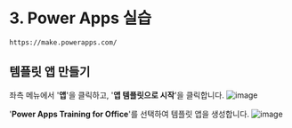 # 3. Power Apps 실습
```
https://make.powerapps.com/
```

## 템플릿 앱 만들기

좌측 메뉴에서 '**앱**'을 클릭하고, '**앱 템플릿으로 시작**'을 클릭합니다.
![image](https://github.com/user-attachments/assets/09065d62-fe04-4767-b912-e538acad2d9a)

'**Power Apps Training for Office**'를 선택하여 템플릿 앱을 생성합니다.
![image](https://github.com/user-attachments/assets/ae1be277-7546-45b9-9ecb-99b3a6f8a607)



